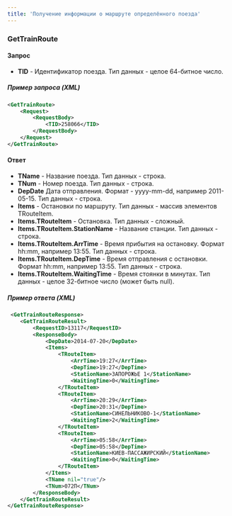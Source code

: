 ```yaml
---
title: 'Получение информации о маршруте определённого поезда'
---
```


### GetTrainRoute

#### Запрос

-   **TID** - Идентификатор поезда. Тип данных - целое 64-битное число.

##### Пример запроса (XML)

```xml
<GetTrainRoute>
    <Request>
        <RequestBody>
            <TID>258066</TID>
        </RequestBody>
    </Request>
</GetTrainRoute>
```

#### Ответ

-   **TName** - Название поезда. Тип данных - строка.
-   **TNum** - Номер поезда. Тип данных - строка.
-   **DepDate** Дата отправления. Формат - yyyy-mm-dd, например 2011-05-15. Тип данных - строка.
-   **Items** - Остановки по маршруту. Тип данных - массив элементов TRouteItem.
-   **Items.TRouteItem** - Остановка. Тип данных - сложный.
-   **Items.TRouteItem.StationName** - Название станции. Тип данных - строка.
-   **Items.TRouteItem.ArrTime** - Время прибытия на остановку. Формат hh:mm, например 13:55. Тип данных - строка.
-   **Items.TRouteItem.DepTime** - Время отправления с остановки. Формат hh:mm, например 13:55. Тип данных - строка.
-   **Items.TRouteItem.WaitingTime** - Время стоянки в минутах. Тип данных - целое 32-битное число (может быть null).

##### Пример ответа (XML)

```xml
 <GetTrainRouteResponse>
    <GetTrainRouteResult>
        <RequestID>13117</RequestID>
        <ResponseBody>
            <DepDate>2014-07-20</DepDate>
            <Items>
                <TRouteItem>
                    <ArrTime>19:27</ArrTime>
                    <DepTime>19:27</DepTime>
                    <StationName>ЗАПОРОЖЬЕ 1</StationName>
                    <WaitingTime>0</WaitingTime>
                </TRouteItem>
                <TRouteItem>
                    <ArrTime>20:29</ArrTime>
                    <DepTime>20:31</DepTime>
                    <StationName>СИНЕЛЬНИКОВО-1</StationName>
                    <WaitingTime>2</WaitingTime>
                </TRouteItem>
                <TRouteItem>
                    <ArrTime>05:58</ArrTime>
                    <DepTime>05:58</DepTime>
                    <StationName>КИЕВ-ПАССАЖИРСКИЙ</StationName>
                    <WaitingTime>0</WaitingTime>
                </TRouteItem>
            </Items>
            <TName nil="true"/>
            <TNum>072П</TNum>
        </ResponseBody>
    </GetTrainRouteResult>
</GetTrainRouteResponse>
```